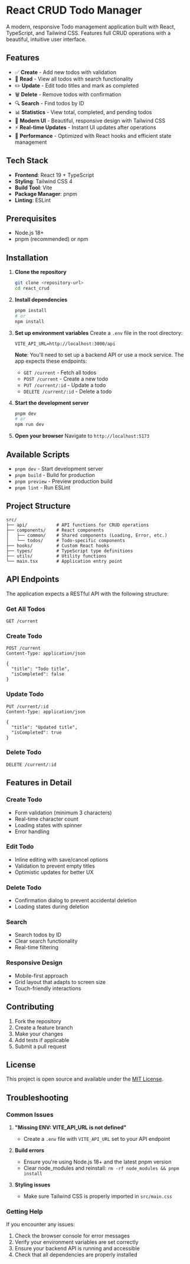 # React CRUD Todo Manager

A modern, responsive Todo management application built with React, TypeScript, and Tailwind CSS. Features full CRUD operations with a beautiful, intuitive user interface.

## Features

- ✅ **Create** - Add new todos with validation
- 📖 **Read** - View all todos with search functionality
- ✏️ **Update** - Edit todo titles and mark as completed
- 🗑️ **Delete** - Remove todos with confirmation
- 🔍 **Search** - Find todos by ID
- 📊 **Statistics** - View total, completed, and pending todos
- 🎨 **Modern UI** - Beautiful, responsive design with Tailwind CSS
- ⚡ **Real-time Updates** - Instant UI updates after operations
- 🚀 **Performance** - Optimized with React hooks and efficient state management

## Tech Stack

- **Frontend**: React 19 + TypeScript
- **Styling**: Tailwind CSS 4
- **Build Tool**: Vite
- **Package Manager**: pnpm
- **Linting**: ESLint

## Prerequisites

- Node.js 18+ 
- pnpm (recommended) or npm

## Installation

1. **Clone the repository**
   ```bash
   git clone <repository-url>
   cd react_crud
   ```

2. **Install dependencies**
   ```bash
   pnpm install
   # or
   npm install
   ```

3. **Set up environment variables**
   Create a `.env` file in the root directory:
   ```env
   VITE_API_URL=http://localhost:3000/api
   ```
   
   **Note**: You'll need to set up a backend API or use a mock service. The app expects these endpoints:
   - `GET /current` - Fetch all todos
   - `POST /current` - Create a new todo
   - `PUT /current/:id` - Update a todo
   - `DELETE /current/:id` - Delete a todo

4. **Start the development server**
   ```bash
   pnpm dev
   # or
   npm run dev
   ```

5. **Open your browser**
   Navigate to `http://localhost:5173`

## Available Scripts

- `pnpm dev` - Start development server
- `pnpm build` - Build for production
- `pnpm preview` - Preview production build
- `pnpm lint` - Run ESLint

## Project Structure

```
src/
├── api/           # API functions for CRUD operations
├── components/    # React components
│   ├── common/    # Shared components (Loading, Error, etc.)
│   └── todos/     # Todo-specific components
├── hooks/         # Custom React hooks
├── types/         # TypeScript type definitions
├── utils/         # Utility functions
└── main.tsx       # Application entry point
```

## API Endpoints

The application expects a RESTful API with the following structure:

### Get All Todos
```http
GET /current
```

### Create Todo
```http
POST /current
Content-Type: application/json

{
  "title": "Todo title",
  "isCompleted": false
}
```

### Update Todo
```http
PUT /current/:id
Content-Type: application/json

{
  "title": "Updated title",
  "isCompleted": true
}
```

### Delete Todo
```http
DELETE /current/:id
```

## Features in Detail

### Create Todo
- Form validation (minimum 3 characters)
- Real-time character count
- Loading states with spinner
- Error handling

### Edit Todo
- Inline editing with save/cancel options
- Validation to prevent empty titles
- Optimistic updates for better UX

### Delete Todo
- Confirmation dialog to prevent accidental deletion
- Loading states during deletion

### Search
- Search todos by ID
- Clear search functionality
- Real-time filtering

### Responsive Design
- Mobile-first approach
- Grid layout that adapts to screen size
- Touch-friendly interactions

## Contributing

1. Fork the repository
2. Create a feature branch
3. Make your changes
4. Add tests if applicable
5. Submit a pull request

## License

This project is open source and available under the [MIT License](LICENSE).

## Troubleshooting

### Common Issues

1. **"Missing ENV: VITE_API_URL is not defined"**
   - Create a `.env` file with `VITE_API_URL` set to your API endpoint

2. **Build errors**
   - Ensure you're using Node.js 18+ and the latest pnpm version
   - Clear node_modules and reinstall: `rm -rf node_modules && pnpm install`

3. **Styling issues**
   - Make sure Tailwind CSS is properly imported in `src/main.css`

### Getting Help

If you encounter any issues:
1. Check the browser console for error messages
2. Verify your environment variables are set correctly
3. Ensure your backend API is running and accessible
4. Check that all dependencies are properly installed
